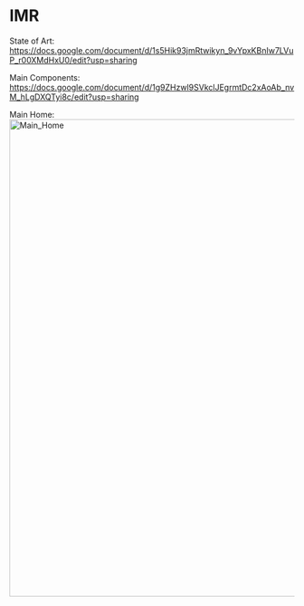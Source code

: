 # IMR

State of Art: https://docs.google.com/document/d/1s5Hik93jmRtwikyn_9vYpxKBnIw7LVuP_r00XMdHxU0/edit?usp=sharing

Main Components: https://docs.google.com/document/d/1g9ZHzwl9SVkclJEgrmtDc2xAoAb_nvM_hLgDXQTyi8c/edit?usp=sharing

Main Home: <img width="843" alt="Main_Home" src="https://github.com/LuticDenisa/IMR/assets/100189134/ad1e5ffe-8a24-4aa2-bb44-c18205036f0b">

